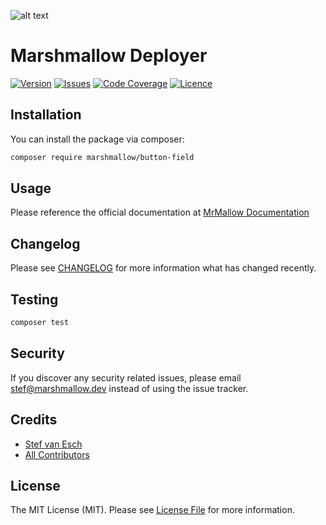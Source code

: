 ![alt text](https://marshmallow.dev/cdn/media/logo-red-237x46.png "marshmallow.")

# Marshmallow Deployer

[![Version](https://img.shields.io/packagist/v/marshmallow/button-field)](https://github.com/marshmallow-packages/button-field)
[![Issues](https://img.shields.io/github/issues/marshmallow-packages/button-field)](https://github.com/marshmallow-packages/button-field)
[![Code Coverage](https://img.shields.io/badge/coverage-100%25-success)](https://github.com/marshmallow-packages/button-field)
[![Licence](https://img.shields.io/github/license/marshmallow-packages/button-field)](https://github.com/marshmallow-packages/button-field)

## Installation

You can install the package via composer:

```bash
composer require marshmallow/button-field
```

## Usage

Please reference the official documentation at [MrMallow Documentation](https://mrmallow.notion.site/Nova-Button-Package-076351a8b8d84091a226638896814992)

## Changelog

Please see [CHANGELOG](CHANGELOG.md) for more information what has changed recently.

## Testing

```bash
composer test
```

## Security

If you discover any security related issues, please email stef@marshmallow.dev instead of using the issue tracker.

## Credits

-   [Stef van Esch](https://github.com/stefvanesch)
-   [All Contributors](../../contributors)

## License

The MIT License (MIT). Please see [License File](LICENSE.md) for more information.
